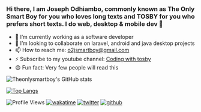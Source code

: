 ### Hi there, I am Joseph Odhiambo, commonly known as The Only Smart Boy for you who loves long texts and TOSBY for you who prefers short texts. I do web, desktop & mobile dev 👋


- 🔭 I’m currently working as a software developer
- 👯 I’m looking to collaborate on laravel, android and java desktop projects
- 📫 How to reach me: o2jsmartboy@gmail.com
- ⚡ Subscribe to my youtube channel: [Coding with tosby](https://www.youtube.com/channel/UCFgi-pD18iRLBzYB--dadRg)
- 😄 Fun fact: Very few people will read this

![Theonlysmartboy's GitHub stats](https://github-readme-stats.vercel.app/api?username=Theonlysmartboy&theme=dracula&include_all_commits=true&count_private=true&hide_border=true)

[![Top Langs](https://github-readme-stats.vercel.app/api/top-langs/?username=Theonlysmartboy&layout=compact&theme=dracula&count_private=true&hide_border=true&langs_count=6&include_all_commits=true&hide=blade)](https://github.com/anuraghazra/github-readme-stats)

![Profile Views](https://komarev.com/ghpvc/?username=Theonlysmartboy&label=Profile%20views&color=0e75b6&style=flat)
[![wakatime](https://wakatime.com/badge/user/90d74486-ec81-4c11-9379-397421327e7e.svg)](https://wakatime.com/@90d74486-ec81-4c11-9379-397421327e7e)
[![twitter](https://img.shields.io/twitter/follow/wakatime?label=followers&logo=twitter&color=%23007ec6&style=plastic)](https://twitter.com/WakaTime)
[![github](https://img.shields.io/github/followers/Theonlysmartboy?logo=github&style=plastic)](https://github.com/Theonlysmartboy?tab=followers)
